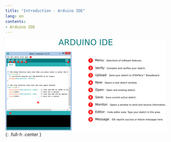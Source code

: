 ```yaml
---
title: "Introduction - Arduino IDE"
lang: en
contents:
- Arduino IDE 
---
```


![Arduino IDE](img/arduino_ide.svg){: .full-h .center }

